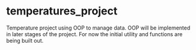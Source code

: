 # temperatures_project
Temperature project using OOP to manage data. OOP will be implemented in later stages of the project. For now the initial utility and functions are being built out.
